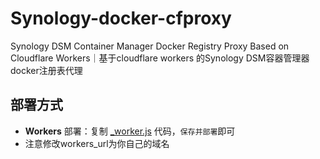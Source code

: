 # Synology-docker-cfproxy
Synology DSM Container Manager Docker Registry Proxy Based on Cloudflare Workers｜基于cloudflare workers 的Synology DSM容器管理器docker注册表代理
## 部署方式

- **Workers** 部署：复制 [_worker.js](https://github.com/F2xuan/Synology-docker-cfproxy/blob/main/_worker.js) 代码，`保存并部署`即可
- 注意修改workers_url为你自己的域名
